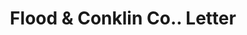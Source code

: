 ---
doi: 10.7916/D8D52007
date_other: '1900'
date_other_textual: 1900-1909
form: correspondence
genre:
- Letters (correspondence)
name:
- Flood & Conklin Co.
object_in_context_url: https://biggert.cul.columbia.edu/items/view/ave_biggert_00809
subject_hierarchical_geographic:
- Newark, New Jersey, United States
subject_name:
- Flood & Conklin Co.
title: Flood & Conklin Co.. Letter
sort_title: Flood & Conklin Co.. Letter
call_number: ave_biggert_00809
coordinates:
- 40.72422,-74.172574
pid: ave_biggert_00809
identifiers: ave_biggert_00809
thumbnail: https://derivativo-1.library.columbia.edu/iiif/2/ldpd:345313/full/!256,256/0/native.jpg
permalink: "/items/ave_biggert_00809/"
layout: iiif-image-page
---